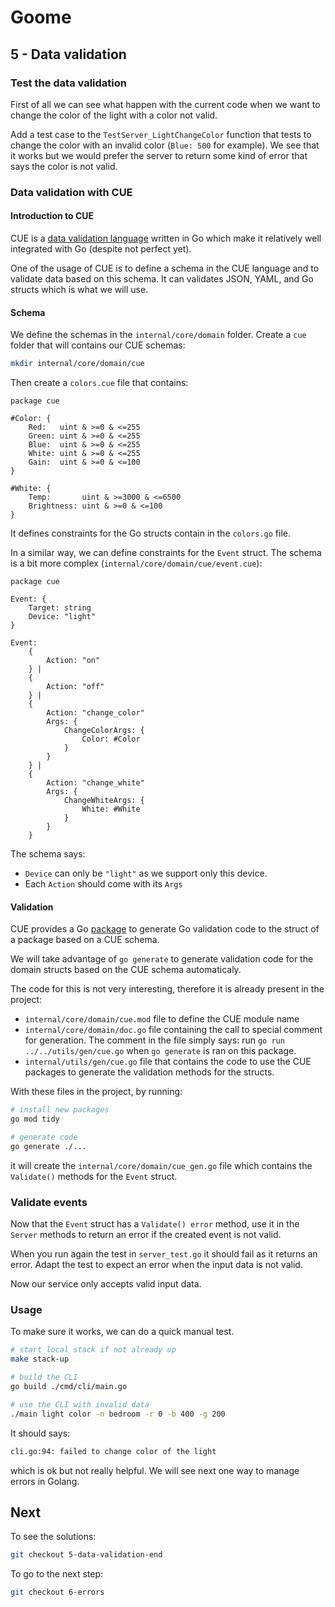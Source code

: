 # Goome

## 5 - Data validation

### Test the data validation

First of all we can see what happen with the current code when we want to change the color of the light with a color not valid.

Add a test case to the `TestServer_LightChangeColor` function that tests to change the color with an invalid color (`Blue: 500` for example).
We see that it works but we would prefer the server to return some kind of error that says the color is not valid.

### Data validation with CUE

#### Introduction to CUE

CUE is a [data validation language](https://cuelang.org/docs/introduction/) written in Go which make it relatively well integrated with Go (despite not perfect yet).

One of the usage of CUE is to define a schema in the CUE language and to validate data based on this schema.
It can validates JSON, YAML, and Go structs which is what we will use.

#### Schema

We define the schemas in the `internal/core/domain` folder.
Create a `cue` folder that will contains our CUE schemas:

```bash
mkdir internal/core/domain/cue 
```

Then create a `colors.cue` file that contains:

```cue
package cue

#Color: {
	Red:   uint & >=0 & <=255
	Green: uint & >=0 & <=255
	Blue:  uint & >=0 & <=255
	White: uint & >=0 & <=255
	Gain:  uint & >=0 & <=100
}

#White: {
	Temp:       uint & >=3000 & <=6500
	Brightness: uint & >=0 & <=100
}
```

It defines constraints for the Go structs contain in the `colors.go` file.

In a similar way, we can define constraints for the `Event` struct.
The schema is a bit more complex (`internal/core/domain/cue/event.cue`):

```cue
package cue

Event: {
	Target: string
	Device: "light"
}

Event:
	{
		Action: "on"
	} |
	{
		Action: "off"
	} |
	{
		Action: "change_color"
		Args: {
			ChangeColorArgs: {
				Color: #Color
			}
		}
	} |
	{
		Action: "change_white"
		Args: {
			ChangeWhiteArgs: {
				White: #White
			}
		}
	}
```

The schema says:

* `Device` can only be `"light"` as we support only this device.
* Each `Action` should come with its `Args`

#### Validation

CUE provides a Go [package](https://pkg.go.dev/cuelang.org/go@v0.8.2/encoding/gocode) to generate Go validation code to the struct of a package based on a CUE schema.

We will take advantage of `go generate` to generate validation code for the domain structs based on the CUE schema automaticaly.

The code for this is not very interesting, therefore it is already present in the project:

* `internal/core/domain/cue.mod` file to define the CUE module name
* `internal/core/domain/doc.go` file containing the call to special comment for generation. The comment in the file simply says: run `go run ../../utils/gen/cue.go` when `go generate` is ran on this package.
* `internal/utils/gen/cue.go` file that contains the code to use the CUE packages to generate the validation methods for the structs.

With these files in the project, by running:

```bash
# install new packages
go mod tidy 

# generate code
go generate ./...
```

it will create the `internal/core/domain/cue_gen.go` file which contains the `Validate()` methods for the `Event` struct.

### Validate events

Now that the `Event` struct has a `Validate() error` method, use it in the `Server` methods to return an error if the created event is not valid.

When you run again the test in `server_test.go` it should fail as it returns an error.
Adapt the test to expect an error when the input data is not valid.

Now our service only accepts valid input data.

### Usage

To make sure it works, we can do a quick manual test.

```bash
# start local stack if not already up
make stack-up

# build the CLI
go build ./cmd/cli/main.go

# use the CLI with invalid data
./main light color -n bedroom -r 0 -b 400 -g 200
```

It should says:

```bash
cli.go:94: failed to change color of the light
```

which is ok but not really helpful.
We will see next one way to manage errors in Golang.

## Next

To see the solutions:

```bash
git checkout 5-data-validation-end
```

To go to the next step:

```bash
git checkout 6-errors
```
